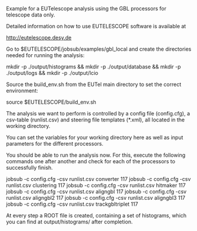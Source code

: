 Example for a EUTelescope analysis using the GBL processors for telescope data only.


Detailed information on how to use EUTELESCOPE software is available at

http://eutelescope.desy.de



Go to $EUTELESCOPE/jobsub/examples/gbl_local and create the directories needed for running the analysis:

mkdir -p ./output/histograms && mkdir -p ./output/database && mkdir -p ./output/logs && mkdir -p ./output/lcio



Source the build_env.sh from the EUTel main directory to set the correct environment:

source $EUTELESCOPE/build_env.sh



The analysis we want to perform is controlled by a config file (config.cfg), a csv-table (runlist.csv) and steering file templates (*.xml), all located in the working directory.

You can set the variables for your working directory here as well as input parameters for the different processors.



You should be able to run the analysis now. For this, execute the following commands one after another and check for each of the processors to successfully finish.

jobsub -c config.cfg -csv runlist.csv converter 117
jobsub -c config.cfg -csv runlist.csv clustering 117
jobsub -c config.cfg -csv runlist.csv hitmaker 117
jobsub -c config.cfg -csv runlist.csv aligngbl 117
jobsub -c config.cfg -csv runlist.csv aligngbl2 117
jobsub -c config.cfg -csv runlist.csv aligngbl3 117
jobsub -c config.cfg -csv runlist.csv trackgbltriplet 117

At every step a ROOT file is created, containing a set of histograms, which you can find at output/histograms/ after completion.